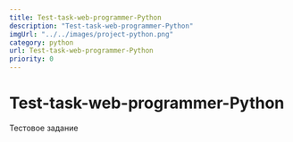 ```yaml
---
title: Test-task-web-programmer-Python
description: "Test-task-web-programmer-Python"
imgUrl: "../../images/project-python.png"
category: python
url: Test-task-web-programmer-Python
priority: 0
---
```


# Test-task-web-programmer-Python

Тестовое задание